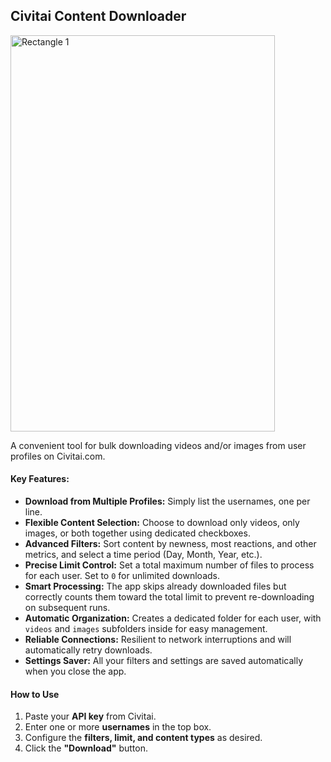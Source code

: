 
## Civitai Content Downloader

<img width="423" height="634" alt="Rectangle 1" src="https://github.com/user-attachments/assets/83d2004d-f1aa-4a68-8053-3e0cf2531148" />



A convenient tool for bulk downloading videos and/or images from user profiles on Civitai.com.

#### Key Features:
* **Download from Multiple Profiles:** Simply list the usernames, one per line.
* **Flexible Content Selection:** Choose to download only videos, only images, or both together using dedicated checkboxes.
* **Advanced Filters:** Sort content by newness, most reactions, and other metrics, and select a time period (Day, Month, Year, etc.).
* **Precise Limit Control:** Set a total maximum number of files to process for each user. Set to `0` for unlimited downloads.
* **Smart Processing:** The app skips already downloaded files but correctly counts them toward the total limit to prevent re-downloading on subsequent runs.
* **Automatic Organization:** Creates a dedicated folder for each user, with `videos` and `images` subfolders inside for easy management.
* **Reliable Connections:** Resilient to network interruptions and will automatically retry downloads.
* **Settings Saver:** All your filters and settings are saved automatically when you close the app.

#### How to Use
1.  Paste your **API key** from Civitai.
2.  Enter one or more **usernames** in the top box.
3.  Configure the **filters, limit, and content types** as desired.
4.  Click the **"Download"** button.
